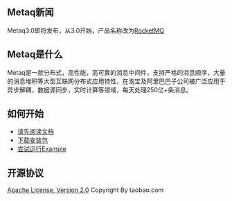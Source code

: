 ## Metaq新闻

Metaq3.0即将发布，从3.0开始，产品名称改为[RocketMQ](https://github.com/alibaba/RocketMQ)

## Metaq是什么

Metaq是一款分布式，高性能，高可靠的消息中间件，支持严格的消息顺序，大量的消息堆积等大型互联网分布式应用特性，在淘宝及阿里巴巴子公司被广泛应用于异步解耦，数据源同步，实时计算等领域，每天处理250亿+条消息。

## 如何开始

* [请先阅读文档](https://github.com/alibaba/metaq/wiki)
* [下载安装包](https://github.com/alibaba/metaq/wiki/download)
* [尝试运行Example](https://github.com/alibaba/metaq/tree/master/metaq-example)

## 开源协议

[Apache License, Version 2.0](http://www.apache.org/licenses/LICENSE-2.0.html)
Copyright By taobao.com
